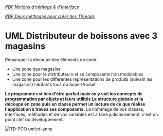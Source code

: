 
[*PDF Notions d'héritage & d'interface*](https://github.com/ProgX-73/CDA-JAVA-MNS/blob/main/POO/Notion%20interface.pdf)

[*PDF Deux méthodes pour créer des Threads*](https://github.com/ProgX-73/CDA-JAVA-MNS/blob/main/POO/StarFighter%20extends%20Thread.pdf)

# UML Distributeur de boissons avec 3 magasins
Remarquer la découpe des éléments de code.
- Une zone des magasins
- Une zone pour le distributeurs et se composants non modulables
- Une zone pour les différentes représentations de produits (suivant les magasins) héritants tous du SuperProduit

**Le programme est loin d'être parfait mais on y voit les concepts de programmation par objets et leurs utilités**
**La structure globale et la découpe en zone puis en classe permet un lecture de ce que réalise l'application à traves ses composants.**
Le nommage de vos classes, interfaces, méthodes et de vos variables est à faire judicieusement, c'est un point clef du développement.

![TD-POO umlcd-anno](https://github.com/ProgX-73/CDA-JAVA-MNS/assets/7236016/df13e6fe-a749-4f2d-9da6-a48515c9a534)
